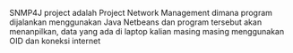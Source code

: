 SNMP4J project adalah Project Network Management dimana program dijalankan menggunakan Java Netbeans dan program tersebut akan menanpilkan,
data yang ada di laptop kalian masing masing menggunakan OID dan koneksi internet
